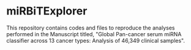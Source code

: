 # miRBiTExplorer
  This repository contains codes and files to reproduce the analyses performed in the Manuscript titled, "Global Pan-cancer serum miRNA classifier across 13 cancer types: Analysis of 46,349 clinical samples".
